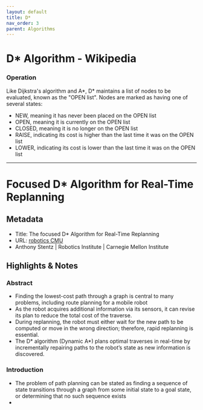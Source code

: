 ```yaml
---
layout: default
title: D* 
nav_order: 3 
parent: Algorithms
---
```


# D* Algorithm - Wikipedia

### Operation
Like Dijkstra's algorithm and A*, D* maintains a list of nodes to be evaluated, known as the "OPEN list". Nodes are marked as having one of several states:

- NEW, meaning it has never been placed on the OPEN list
- OPEN, meaning it is currently on the OPEN list
- CLOSED, meaning it is no longer on the OPEN list
- RAISE, indicating its cost is higher than the last time it was on the OPEN list
- LOWER, indicating its cost is lower than the last time it was on the OPEN list


---

# Focused D* Algorithm for Real-Time Replanning

## Metadata

- Title: The focused D* Algorithm for Real-Time Replanning
- URL: [robotics CMU](http://robotics.caltech.edu/~jwb/courses/ME132/handouts/Dstar_ijcai95.pdf)
- Anthony Stentz | Robotics Institute | Carnegie Mellon Institute 

## Highlights & Notes

### Abstract
- Finding the lowest-cost path through a graph is central to many problems, including route planning for a mobile robot
- As the robot acquires additional information via its sensors, it can revise its plan to reduce the total cost of the traverse.
- During replanning, the robot must either wait for the new path to be computed or move in the wrong direction; therefore, rapid replanning is essential.
- The D* algorithm (Dynamic A*) plans optimal traverses in real-time by incrementally repairing paths to the robot’s state as new information is discovered.

### Introduction
- The problem of path planning can be stated as finding a sequence of state transitions through a graph from some initial state to a goal state, or determining that no such sequence exists
- 